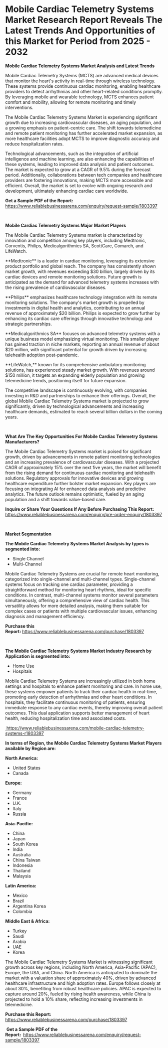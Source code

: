 <p><h1>Mobile Cardiac Telemetry Systems Market Research Report Reveals The Latest Trends And Opportunities of this Market for Period from 2025 - 2032</h1></p><p><strong>Mobile Cardiac Telemetry Systems Market Analysis and Latest Trends</strong></p>
<p><p>Mobile Cardiac Telemetry Systems (MCTS) are advanced medical devices that monitor the heart's activity in real-time through wireless technology. These systems provide continuous cardiac monitoring, enabling healthcare providers to detect arrhythmias and other heart-related conditions promptly. By leveraging mobile and wearable technology, MCTS enhances patient comfort and mobility, allowing for remote monitoring and timely interventions.</p><p>The Mobile Cardiac Telemetry Systems Market is experiencing significant growth due to increasing cardiovascular diseases, an aging population, and a growing emphasis on patient-centric care. The shift towards telemedicine and remote patient monitoring has further accelerated market expansion, as more healthcare facilities adopt MCTS to improve diagnostic accuracy and reduce hospitalization rates. </p><p>Technological advancements, such as the integration of artificial intelligence and machine learning, are also enhancing the capabilities of these systems, leading to improved data analysis and patient outcomes. The market is expected to grow at a CAGR of 9.5% during the forecast period. Additionally, collaborations between tech companies and healthcare providers are fostering innovations, making MCTS more accessible and efficient. Overall, the market is set to evolve with ongoing research and development, ultimately enhancing cardiac care worldwide.</p></p>
<p><strong>Get a Sample PDF of the Report:&nbsp;</strong> <a href="https://www.reliablebusinessarena.com/enquiry/request-sample/1803397?utm_campaign=2013&utm_medium=2&utm_source=Github&utm_content=ia&utm_term=13042025&utm_id=mobile-cardiac-telemetry-systems">https://www.reliablebusinessarena.com/enquiry/request-sample/1803397</a></p>
<p>&nbsp;</p>
<p><strong>Mobile Cardiac Telemetry Systems Major Market Players</strong></p>
<p><p>The Mobile Cardiac Telemetry Systems market is characterized by innovation and competition among key players, including Medtronic, Corventis, Philips, Medicalgorithmics SA, ScottCare, Comarch, and LifeWatch. </p><p>**Medtronic** is a leader in cardiac monitoring, leveraging its extensive product portfolio and global reach. The company has consistently shown market growth, with revenues exceeding $30 billion, largely driven by its cardiac devices and remote monitoring solutions. Future growth is anticipated as the demand for advanced telemetry systems increases with the rising prevalence of cardiovascular diseases.</p><p>**Philips** emphasizes healthcare technology integration with its remote monitoring solutions. The company's market growth is propelled by investments in digital health and analytics, contributing to an annual revenue of approximately $20 billion. Philips is expected to grow further by enhancing its cardiac care offerings through innovative technology and strategic partnerships.</p><p>**Medicalgorithmics SA** focuses on advanced telemetry systems with a unique business model emphasizing virtual monitoring. This smaller player has gained traction in niche markets, reporting an annual revenue of about $20 million, with significant potential for growth driven by increasing telehealth adoption post-pandemic.</p><p>**LifeWatch,** known for its comprehensive ambulatory monitoring solutions, has experienced steady market growth. With revenues around $150 million, it targets an expanding elderly population and growing telemedicine trends, positioning itself for future expansion.</p><p>The competitive landscape is continuously evolving, with companies investing in R&D and partnerships to enhance their offerings. Overall, the global Mobile Cardiac Telemetry Systems market is projected to grow significantly, driven by technological advancements and increasing healthcare demands, estimated to reach several billion dollars in the coming years.</p></p>
<p>&nbsp;</p>
<p><strong>What Are The Key Opportunities For Mobile Cardiac Telemetry Systems Manufacturers?</strong></p>
<p><p>The Mobile Cardiac Telemetry Systems market is poised for significant growth, driven by advancements in remote patient monitoring technologies and an increasing prevalence of cardiovascular diseases. With a projected CAGR of approximately 15% over the next five years, the market will benefit from the rising demand for continuous cardiac monitoring and telehealth solutions. Regulatory approvals for innovative devices and growing healthcare expenditure further bolster market expansion. Key players are focusing on integrating AI for enhanced data analysis and predictive analytics. The future outlook remains optimistic, fueled by an aging population and a shift towards value-based care.</p></p>
<p><strong>Inquire or Share Your Questions If Any Before Purchasing This Report:</strong> <a href="https://www.reliablebusinessarena.com/enquiry/pre-order-enquiry/1803397?utm_campaign=2013&utm_medium=2&utm_source=Github&utm_content=ia&utm_term=13042025&utm_id=mobile-cardiac-telemetry-systems">https://www.reliablebusinessarena.com/enquiry/pre-order-enquiry/1803397</a></p>
<p>&nbsp;</p>
<p><strong>Market Segmentation</strong></p>
<p><strong>The Mobile Cardiac Telemetry Systems Market Analysis by types is segmented into:</strong></p>
<p><ul><li>Single Channel</li><li>Multi-Channel</li></ul></p>
<p><p>Mobile Cardiac Telemetry Systems are crucial for remote heart monitoring, categorized into single-channel and multi-channel types. Single-channel systems focus on tracking one cardiac parameter, providing a straightforward method for monitoring heart rhythms, ideal for specific conditions. In contrast, multi-channel systems monitor several parameters simultaneously, offering a comprehensive view of cardiac health. This versatility allows for more detailed analysis, making them suitable for complex cases or patients with multiple cardiovascular issues, enhancing diagnosis and management efficiency.</p></p>
<p><strong>Purchase this Report:&nbsp;</strong><a href="https://www.reliablebusinessarena.com/purchase/1803397?utm_campaign=2013&utm_medium=2&utm_source=Github&utm_content=ia&utm_term=13042025&utm_id=mobile-cardiac-telemetry-systems">https://www.reliablebusinessarena.com/purchase/1803397</a></p>
<p>&nbsp;</p>
<p><strong>The Mobile Cardiac Telemetry Systems Market Industry Research by Application is segmented into:</strong></p>
<p><ul><li>Home Use</li><li>Hospitals</li></ul></p>
<p><p>Mobile Cardiac Telemetry Systems are increasingly utilized in both home settings and hospitals to enhance patient monitoring and care. In home use, these systems empower patients to track their cardiac health in real-time, promoting early detection of arrhythmias and other heart conditions. In hospitals, they facilitate continuous monitoring of patients, ensuring immediate response to any cardiac events, thereby improving overall patient outcomes. This dual application supports better management of heart health, reducing hospitalization time and associated costs.</p></p>
<p><a href="https://www.reliablebusinessarena.com/mobile-cardiac-telemetry-systems-r1803397?utm_campaign=2013&utm_medium=2&utm_source=Github&utm_content=ia&utm_term=13042025&utm_id=mobile-cardiac-telemetry-systems">&nbsp;https://www.reliablebusinessarena.com/mobile-cardiac-telemetry-systems-r1803397</a></p>
<p><strong>In terms of Region, the Mobile Cardiac Telemetry Systems Market Players available by Region are:</strong></p>
<p>
    <p> <strong> North America: </strong>
        <ul>
            <li>United States</li>
            <li>Canada</li>
        </ul>
        </p> 
    <p> <strong> Europe: </strong>
        <ul>
            <li>Germany</li>
            <li>France</li>
            <li>U.K.</li>
            <li>Italy</li>
            <li>Russia</li>
        </ul>
        </p> 
    <p> <strong> Asia-Pacific: </strong>
        <ul>
            <li>China</li>
            <li>Japan</li>
            <li>South Korea</li>
            <li>India</li>
            <li>Australia</li>
            <li>China Taiwan</li>
            <li>Indonesia</li>
            <li>Thailand</li>
            <li>Malaysia</li>
        </ul>
        </p> 
    <p> <strong> Latin America: </strong>
        <ul>
            <li>Mexico</li>
            <li>Brazil</li>
            <li>Argentina Korea</li>
            <li>Colombia</li>
        </ul>
        </p> 
    <p> <strong> Middle East & Africa: </strong>
        <ul>
            <li>Turkey</li>
            <li>Saudi</li>
            <li>Arabia</li>
            <li>UAE</li>
            <li>Korea</li>
        </ul>
    </p>
    </p>
<p><p>The Mobile Cardiac Telemetry Systems Market is witnessing significant growth across key regions, including North America, Asia-Pacific (APAC), Europe, the USA, and China. North America is anticipated to dominate the market with a valuation share of approximately 40%, driven by advanced healthcare infrastructure and high adoption rates. Europe follows closely at about 30%, benefiting from robust healthcare policies. APAC is expected to capture around 20%, fueled by rising health awareness, while China is projected to hold a 10% share, reflecting increasing investments in telemedicine.</p></p>
<p><strong>Purchase this Report: </strong><a href="https://www.reliablebusinessarena.com/purchase/1803397?utm_campaign=2013&utm_medium=2&utm_source=Github&utm_content=ia&utm_term=13042025&utm_id=mobile-cardiac-telemetry-systems">https://www.reliablebusinessarena.com/purchase/1803397</a></p>
<p>&nbsp;<strong>Get a Sample PDF of the Report:&nbsp;&nbsp;</strong><a href="https://www.reliablebusinessarena.com/enquiry/request-sample/1803397?utm_campaign=2013&utm_medium=2&utm_source=Github&utm_content=ia&utm_term=13042025&utm_id=mobile-cardiac-telemetry-systems">https://www.reliablebusinessarena.com/enquiry/request-sample/1803397</a></p>
<p><strong></strong></p>
<p><p></p><p></p><p></p></p>
